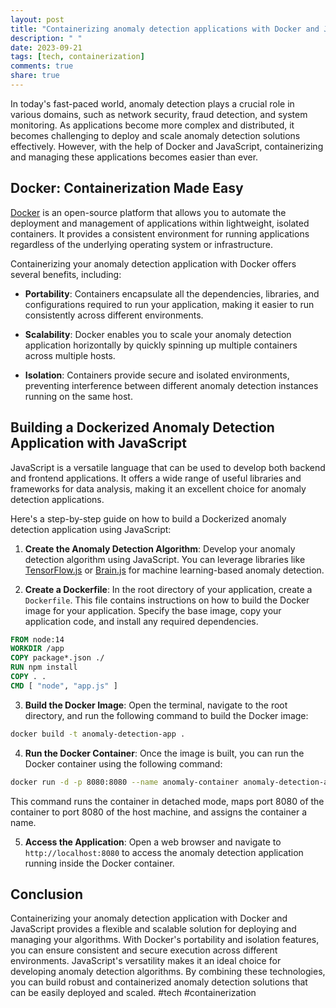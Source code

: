 ```yaml
---
layout: post
title: "Containerizing anomaly detection applications with Docker and Javascript"
description: " "
date: 2023-09-21
tags: [tech, containerization]
comments: true
share: true
---
```


In today's fast-paced world, anomaly detection plays a crucial role in various domains, such as network security, fraud detection, and system monitoring. As applications become more complex and distributed, it becomes challenging to deploy and scale anomaly detection solutions effectively. However, with the help of Docker and JavaScript, containerizing and managing these applications becomes easier than ever.

## Docker: Containerization Made Easy

[Docker](https://www.docker.com/) is an open-source platform that allows you to automate the deployment and management of applications within lightweight, isolated containers. It provides a consistent environment for running applications regardless of the underlying operating system or infrastructure.

Containerizing your anomaly detection application with Docker offers several benefits, including:

- **Portability**: Containers encapsulate all the dependencies, libraries, and configurations required to run your application, making it easier to run consistently across different environments.

- **Scalability**: Docker enables you to scale your anomaly detection application horizontally by quickly spinning up multiple containers across multiple hosts.

- **Isolation**: Containers provide secure and isolated environments, preventing interference between different anomaly detection instances running on the same host.

## Building a Dockerized Anomaly Detection Application with JavaScript

JavaScript is a versatile language that can be used to develop both backend and frontend applications. It offers a wide range of useful libraries and frameworks for data analysis, making it an excellent choice for anomaly detection applications.

Here's a step-by-step guide on how to build a Dockerized anomaly detection application using JavaScript:

1. **Create the Anomaly Detection Algorithm**: Develop your anomaly detection algorithm using JavaScript. You can leverage libraries like [TensorFlow.js](https://www.tensorflow.org/js) or [Brain.js](https://brain.js.org/) for machine learning-based anomaly detection.

2. **Create a Dockerfile**: In the root directory of your application, create a `Dockerfile`. This file contains instructions on how to build the Docker image for your application. Specify the base image, copy your application code, and install any required dependencies.

```Dockerfile
FROM node:14
WORKDIR /app
COPY package*.json ./
RUN npm install
COPY . .
CMD [ "node", "app.js" ]
```

3. **Build the Docker Image**: Open the terminal, navigate to the root directory, and run the following command to build the Docker image:

```bash
docker build -t anomaly-detection-app .
```

4. **Run the Docker Container**: Once the image is built, you can run the Docker container using the following command:

```bash
docker run -d -p 8080:8080 --name anomaly-container anomaly-detection-app
```

This command runs the container in detached mode, maps port 8080 of the container to port 8080 of the host machine, and assigns the container a name.

5. **Access the Application**: Open a web browser and navigate to `http://localhost:8080` to access the anomaly detection application running inside the Docker container.

## Conclusion

Containerizing your anomaly detection application with Docker and JavaScript provides a flexible and scalable solution for deploying and managing your algorithms. With Docker's portability and isolation features, you can ensure consistent and secure execution across different environments. JavaScript's versatility makes it an ideal choice for developing anomaly detection algorithms. By combining these technologies, you can build robust and containerized anomaly detection solutions that can be easily deployed and scaled. #tech #containerization